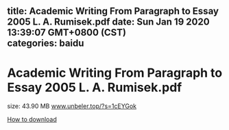 
title: Academic Writing From Paragraph to Essay 2005 L. A. Rumisek.pdf
date: Sun Jan 19 2020 13:39:07 GMT+0800 (CST)    
categories: baidu
---

# Academic Writing From Paragraph to Essay 2005 L. A. Rumisek.pdf
size: 43.90 MB
 www.unbeler.top/?s=1cEYGok
 

[How to download](https://bpcam.bemobtrk.com/go/2ceec3aa-1ca2-46d6-b9ff-aaa5c184517c?jno=1502)